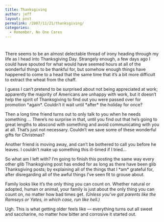 ```yaml
---
title: Thanksgiving
author: jeff
layout: post
permalink: /2007/11/21/thanksgiving/
categories:
  - Remember, No One Cares
---
```

# 

There seems to be an almost delectable thread of irony heading through my life as I head into Thanksgiving Day. Strangely enough, a few days ago I could have spouted for what would have seemed hours at all of the wonderful things to be thankful for, but somehow enough things have happened to come to a head that the same time that it’s a bit more difficult to extract the wheat from the chaff.

I guess I can’t pretend to be surprised about not being appreciated at work; apparently the majority of Americans are unhappy with work, but it doesn’t help the spirit of Thanksgiving to find out you were passed over for promotion \*again\*. Couldn’t it wait until \*after\* the holiday for once?

Then a long time friend turns out to only talk to you when he needs something … There’s no surprise in that, until you find out that he’s going to great lengths to abscond with something and avoid communicating with you at all. That’s just not necessary. Couldn’t we save some of these wonderful gifts for Christmas?

Another friend is moving away, and can’t be bothered to call you before he leaves. I couldn’t make up something this ill-timed if I tried…

So what am I left with? I’m going to finish this posting the same way every other glib Thanksgiving post has ended for as long as there have been glib Thanksgiving posts; by explaining all of the things that I \*am\* grateful for, after disregarding all of the awful things I’ve seen fit to grouse about.

Family looks like it’s the only thing you can count on. Whether natural or adopted, human or animal, your family is just about the only thing you can count on, no matter how bad times get. *(Unless you’ve got parents like the Ramseys or Yates, in which case, run like hell.)*

Ugh. This is what getting older feels like — everything turns out all sweet and saccharine, no matter how bitter and corrosive it started out.